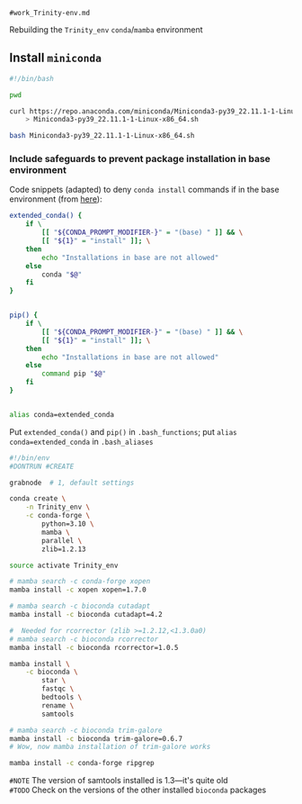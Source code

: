 
`#work_Trinity-env.md`

Rebuilding the `Trinity_env` `conda`/`mamba` environment

## Install `miniconda`
```bash
#!/bin/bash

pwd

curl https://repo.anaconda.com/miniconda/Miniconda3-py39_22.11.1-1-Linux-x86_64.sh \
    > Miniconda3-py39_22.11.1-1-Linux-x86_64.sh

bash Miniconda3-py39_22.11.1-1-Linux-x86_64.sh
```

### Include safeguards to prevent package installation in base environment
Code snippets (adapted) to deny `conda install` commands if in the base environment (from [here](https://github.com/conda/conda/issues/7791)):
```bash
extended_conda() {
    if \
        [[ "${CONDA_PROMPT_MODIFIER-}" = "(base) " ]] && \
        [[ "${1}" = "install" ]]; \
    then
        echo "Installations in base are not allowed"
    else
        conda "$@"
    fi
}


pip() {
    if \
        [[ "${CONDA_PROMPT_MODIFIER-}" = "(base) " ]] && \
        [[ "${1}" = "install" ]]; \
    then
        echo "Installations in base are not allowed"
    else
        command pip "$@"
    fi
}


alias conda=extended_conda
```
Put `extended_conda()` and `pip()` in `.bash_functions`; put `alias conda=extended_conda` in `.bash_aliases`


```bash
#!/bin/env
#DONTRUN #CREATE

grabnode  # 1, default settings

conda create \
	-n Trinity_env \
	-c conda-forge \
		python=3.10 \
		mamba \
		parallel \
		zlib=1.2.13

source activate Trinity_env

# mamba search -c conda-forge xopen
mamba install -c xopen xopen=1.7.0

# mamba search -c bioconda cutadapt
mamba install -c bioconda cutadapt=4.2

#  Needed for rcorrector (zlib >=1.2.12,<1.3.0a0)
# mamba search -c bioconda rcorrector
mamba install -c bioconda rcorrector=1.0.5

mamba install \
	-c bioconda \
		star \
		fastqc \
		bedtools \
		rename \
		samtools

# mamba search -c bioconda trim-galore
mamba install -c bioconda trim-galore=0.6.7
# Wow, now mamba installation of trim-galore works

mamba install -c conda-forge ripgrep
```

`#NOTE` The version of samtools installed is 1.3&mdash;it's quite old  
`#TODO` Check on the versions of the other installed `bioconda` packages
